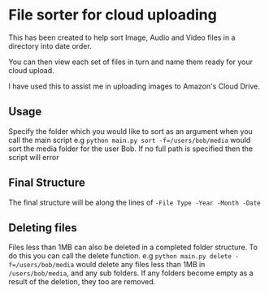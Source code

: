 # File sorter for cloud uploading

This has been created to help sort Image, Audio and Video files in a directory into date order.

You can then view each set of files in turn and name them ready for your cloud upload.

I have used this to assist me in uploading images to Amazon's Cloud Drive.

## Usage
Specify the folder which you would like to sort as an argument when you call the main script
e.g ``python main.py sort -f=/users/bob/media`` would sort the media folder for the user Bob. If no full path is specified then the script will error


## Final Structure
The final structure will be along the lines of
``-File Type
    -Year
      -Month
       -Date``

## Deleting files
Files less than 1MB can also be deleted in a completed folder structure. To do this you can call the delete function.
e.g ``python main.py delete -f=/users/bob/media`` would delete any files less than 1MB in `/users/bob/media`, and any sub folders.
If any folders become empty as a result of the deletion, they too are removed.
